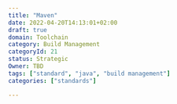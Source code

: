 ```yaml
---
title: "Maven"
date: 2022-04-20T14:13:01+02:00
draft: true
domain: Toolchain
category: Build Management
categoryId: 21
status: Strategic
Owner: TBD
tags: ["standard", "java", "build management"]
categories: ["standards"]

---
```

